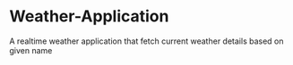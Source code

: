 # Weather-Application
A realtime weather application that fetch current weather details based on given name 

